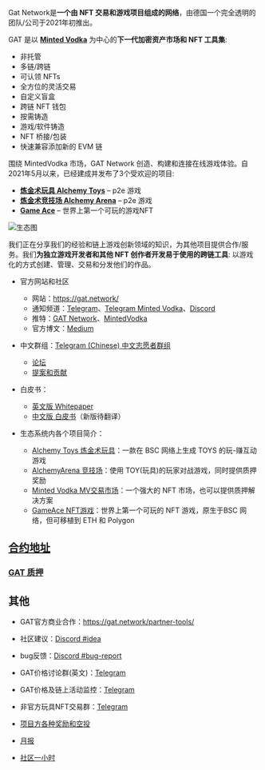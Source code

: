 Gat Network是**一个由 NFT 交易和游戏项目组成的网络**，由德国一个完全透明的团队/公司于2021年初推出。

GAT 是以 **[Minted Vodka](https://minted.vodka/)** 为中心的**下一代加密资产市场和 NFT 工具集**:

* 非托管
* 多链/跨链
* 可认领 NFTs
* 全方位的灵活交易
* 自定义盲盒
* 跨链 NFT 钱包
* 按需铸造
* 游戏/软件铸造
* NFT 桥接/包装
* 快速兼容添加新的 EVM 链

围绕 MintedVodka 市场，GAT Network 创造、构建和连接在线游戏体验。自2021年5月以来，已经建成并发布了3个受欢迎的项目:

*   [**炼金术玩具 Alchemy Toys**](https://alchemytoys.com/) – p2e 游戏
*   [**炼金术竞技场 Alchemy Arena**](https://alchemyarena.com/) – p2e 游戏
*   [**Game Ace**](https://gameace.at/#/) – 世界上第一个可玩的游戏NFT

![生态图](https://gat.network/wp-content/uploads/2022/01/gat-ecosystem-800x750.png)

我们正在分享我们的经验和链上游戏创新领域的知识，为其他项目提供合作/服务。我们**为独立游戏开发者和其他 NFT 创作者开发易于使用的跨链工具**: 以游戏化的方式创建、管理、交易和分发他们的作品。

* 官方网站和社区
  * 网站：https://gat.network/
  * 通知频道：[Telegram](https://t.me/gat_news)、[Telegram Minted Vodka](https://t.me/mintedvodka)、[Discord](https://discord.gg/PdEj26VMjE)
  * 推特：[GAT Network](https://twitter.com/gat_network)、[MintedVodka](https://twitter.com/MintedVodka)
  * 官方博文：[Medium](https://medium.com/gat-network)
* 中文群组：[Telegram (Chinese) 中文志愿者群组](https://t.me/gatnetwork_cn)
  * [论坛](https://github.com/GAT-Network/Chinese-Tutorial/discussions)
  * [提案和贡献](https://github.com/GAT-Network/Chinese-Tutorial/issues)

* 白皮书：
  * [英文版 Whitepaper](https://gat.network/wp-content/uploads/2021/11/litepaper.pdf) 
  * [中文版 白皮书](https://github.com/GAT-Network/Chinese-Tutorial/issues/1)（新版待翻译）

* 生态系统内各个项目简介：
  * [Alchemy Toys 炼金术玩具](_posts/2022-03-19-alchemytoys.md)：一款在 BSC 网络上生成 TOYS 的玩-赚互动游戏
  * [AlchemyArena 竞技场](_posts/2022-03-19-alchemyarena.md)：使用 TOY(玩具)的玩家对战游戏，同时提供质押奖励
  * [Minted Vodka MV交易市场](_posts/2022-03-19-mintedvodka.md)：一个强大的 NFT 市场，也可以提供质押解决方案
  * [GameAce NFT游戏](_posts/2022-03-19-gameace.md)：世界上第一个可玩的 NFT 游戏，原生于BSC 网络，但可移植到 ETH 和 Polygon

## [合约地址](_posts/2022-03-19-contract.md)
### [GAT 质押](_posts/2022-03-19-stake.md)

## 其他
* GAT官方商业合作：https://gat.network/partner-tools/
* 社区建议：[Discord #idea](https://discord.gg/PdEj26VMjE)
* bug反馈：[Discord #bug-report](https://discord.gg/dTZtpvDzGU)
* GAT价格讨论群(英文)：[Telegram](https://t.me/GATprice)
* GAT价格及链上活动监控：[Telegram](https://t.me/gatalert)
* 非官方玩具NFT交易群：[Telegram](https://t.me/alchemynfttoysoffering)
* [项目方各种奖励和空投](https://gat.network/challenges-nft-airdrops/)

* [月报](_posts/2022-03-19-month-update.md)
* [社区一小时](_posts/2022-03-19-community-hours.md)